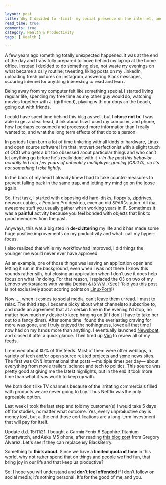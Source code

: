```yaml
---

layout: post
title: Why I decided to -limit- my social presence on the internet, and why I think this will be good for the both of us
read_time: true
comments: true
category: Health & Productivity
tags: [ Health ]

---
```

A few years ago something totally unexpected happened. It was at the end of the day and I was fully prepared to move behind my laptop at the home office. Instead I decided to do something else, not waste my evenings on what became a daily routine; tweeting, liking posts on my LinkedIn, uploading fresh pictures on Instagram, answering Slack messages, scouring internet for anything interesting to read and learn.

Being away from my computer felt like something special. I started living regular life, spending my free time as any other guy would do, watching movies together with J. (girlfriend), playing with our dogs on the beach, going out with friends. 

I could have spent time behind this blog as well, but I **chose not to**. I was able to get a clear head, think about how I used my computer, and phone, how I perhaps consumed and processed more information than I really wanted to, and what the long term effects of that do to a person.

In periods I can burn a lot of time tinkering with all kinds of hardware, Linux and open source software! I’m that introvert perfectionist with a slight touch of OCD who gets a bit too obsessed about particular things and who can’t let anything go before he's really done with it > *In the past this behavior actually led to a few years of unhealthy multiplayer gaming (CS:GO), so it’s not something I take lightly.* 

In the back of my head I already knew I had to take counter-measures to prevent falling back in the same trap, and letting my mind go on the loose again. 

So, first task, I started with disposing old hard-disks, floppy's, zipdrives, network cables, a Pentium Pro desktop, even an old SPARCstation. All that awesome stuff you usually gather when working years in IT. Sometimes it was a **painful** activity because you feel bonded with objects that link to good memories from the past. 

Anyways, this was a big step in **de-cluttering** my life and it has made some huge positive improvements on my productivity and what I call my hyper-focus. 

I also realized that while my workflow had improved, I did things the younger me would never ever have approved. 

As an example, one of those things was leaving an application open and letting it run in the background, even when I was not there. I know this sounds rather silly, but closing an application when I don’t use it does help focus on what I’m doing. For that reason, I replaced the OS on two of my Lenovo workstations with vanilla [Debian](https://www.debian.org/) & [I3 WM](https://i3wm.org/). (See? Told you this post is not exclusively about scoring points on [LinuxPorn](https://www.reddit.com/r/LinuxPorn/)!)

Now .... when it comes to social media, can’t leave them unread. I must to relax. 
The third step. I became picky about what channels to subscribe to, and made an agreement that at a certain time in the evening I'd stop, no matter how much my desire to keep hanging on (if I don't I have to take her out to a fancy diner). After some time I found the everlasting craving for more was gone, and I truly enjoyed the nothingness, loved all that time I now had on my hands more than anything. I eventually launched [Newsboat](https://newsboat.org/), and closed it after a quick glance. 
Then fired up [Vim](https://www.vim.org/download.php/) to review all of my feeds.

I removed about 80% of the feeds. Most of them were other weblogs, a variety of tech and/or open source related projects and some news sites. The first was CNN International that posts —multiple times per day— about everything from movie trailers, science and tech to politics. This source was pretty good at giving me the latest highlights, but in the end it took more time than what it was worth to keep up with.

We both don't like TV channels because of the irritating commercials filled with products we are never going to buy. Thus Netflix was the only agreeable option.

Last week I took the last step and told my customer(s) I would take 5 days off for studies, no matter what outcome. Yes, every unproductive day is money lost, but at the end those certifications are a long-term investment that will pay for itself.

Update d.d. 15/11/21. I bought a Garmin Fenix 6 Sapphire Titanium Smartwatch, and Aeku M5 phone, after reading [this blog post](https://www.alvarez.io/posts/living-like-it-s-99/) from Gregory Alvarez. Let's see if they can replace my BlackBerry.

Something to **think about**. Since we have a **limited quota of time** in this world, why not rather spend that on things and people we find fun, that bring joy in our life and that keep us productive?

So. I hope you will understand and **don’t feel offended** if I don’t follow on social media; it’s nothing personal. It's for the good of me, and you.
